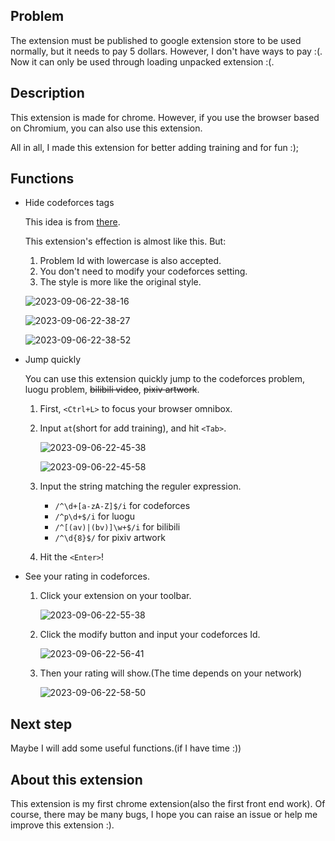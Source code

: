 ## Problem

The extension must be published to google extension store to be used normally, but it needs to pay 5 dollars. However, I don't have ways to pay :(. Now it can only be used through loading unpacked extension :(.

## Description

This extension is made for chrome. However, if you use the browser based on Chromium, you can also use this extension.

All in all, I made this extension for better adding training and for fun :);

## Functions

- Hide codeforces tags

    This idea is from [there](https://github.com/vishalagrawal22/tag-hider-codeforces).

    This extension's effection is almost like this. But:

    1. Problem Id with lowercase is also accepted.
    2. You don't need to modify your codeforces setting.
    3. The style is more like the original style.

    ![2023-09-06-22-38-16](https://cdn.jsdelivr.net/gh/llleixx/image/img/2023-09-06-22-38-16.png)

    ![2023-09-06-22-38-27](https://cdn.jsdelivr.net/gh/llleixx/image/img/2023-09-06-22-38-27.png)

    ![2023-09-06-22-38-52](https://cdn.jsdelivr.net/gh/llleixx/image/img/2023-09-06-22-38-52.png)

- Jump quickly

    You can use this extension quickly jump to the codeforces problem, luogu problem, ~~bilibili video~~, ~~pixiv artwork~~.

    1. First, `<Ctrl+L>` to focus your browser omnibox.
    2. Input `at`(short for add training), and hit `<Tab>`.

        ![2023-09-06-22-45-38](https://cdn.jsdelivr.net/gh/llleixx/image/img/2023-09-06-22-45-38.png)

        ![2023-09-06-22-45-58](https://cdn.jsdelivr.net/gh/llleixx/image/img/2023-09-06-22-45-58.png)

    3. Input the string matching the reguler expression.

        - `/^\d+[a-zA-Z]$/i` for codeforces
        - `/^p\d+$/i` for luogu
        - `/^[(av)|(bv)]\w+$/i` for bilibili
        - `/^\d{8}$/` for pixiv artwork

    4. Hit the `<Enter>`!

- See your rating in codeforces.

    1. Click your extension on your toolbar.

        ![2023-09-06-22-55-38](https://cdn.jsdelivr.net/gh/llleixx/image/img/2023-09-06-22-55-38.png)

    2. Click the modify button and input your codeforces Id.

        ![2023-09-06-22-56-41](https://cdn.jsdelivr.net/gh/llleixx/image/img/2023-09-06-22-56-41.png)

    3. Then your rating will show.(The time depends on your network)

        ![2023-09-06-22-58-50](https://cdn.jsdelivr.net/gh/llleixx/image/img/2023-09-06-22-58-50.png)

## Next step

Maybe I will add some useful functions.(if I have time :))

## About this extension

This extension is my first chrome extension(also the first front end work). Of course, there may be many bugs, I hope you can raise an issue or help me improve this extension :).
